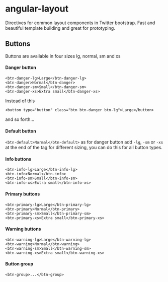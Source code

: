 # angular-layout

Directives for common layout components in Twitter bootstrap. 
Fast and beautiful template building and great for prototyping.

## Buttons

Buttons are available in four sizes lg, normal, sm and xs

#### Danger button
```
<btn-danger-lg>Large</btn-danger-lg>
<btn-danger>Normal</btn-danger>
<btn-danger-sm>Small</btn-danger-sm>
<btn-danger-xs>Extra small</btn-danger-xs>
```
Instead of this
```
<button type="button" class="btn btn-danger btn-lg">Large</button>
```
and so forth...
#### Default button
``<btn-default>Normal</btn-default>`` as for danger button add ``-lg``, ``-sm`` or ``-xs`` at the end of the tag for different sizing, you can do this for all button types.
#### Info buttons
```
<btn-info-lg>Large</btn-info-lg>
<btn-info>Normal</btn-info>
<btn-info-sm>Small</btn-info-sm>
<btn-info-xs>Extra small</btn-info-xs>
```
#### Primary buttons
```
<btn-primary-lg>Large</btn-primary-lg>
<btn-primary>Normal</btn-primary>
<btn-primary-sm>Small</btn-primary-sm>
<btn-primary-xs>Extra small</btn-primary-xs>
```
#### Warning buttons
```
<btn-warning-lg>Large</btn-warning-lg>
<btn-warning>Normal</btn-warning>
<btn-warning-sm>Small</btn-warning-sm>
<btn-warning-xs>Extra small</btn-warning-xs>
```
#### Button group
```
<btn-group>...</btn-group>
```
